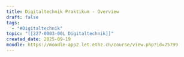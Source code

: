 ```yaml
---
title: Digitaltechnik Praktikum - Overview
draft: false
tags:
  - "#Digitaltechnik"
topic: "[[227-0003-00L Digitaltechnik]]"
created_date: 2025-09-19
moodle: https://moodle-app2.let.ethz.ch/course/view.php?id=25799
---
```

